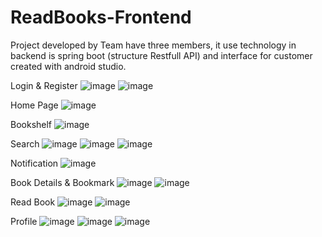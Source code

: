 # ReadBooks-Frontend
Project developed by Team have three members, it use technology in backend is spring boot (structure Restfull API) and interface for customer created with android studio. 

Login & Register
![image](https://github.com/user-attachments/assets/43dd824f-3d7c-4864-9e07-b2b9d0f99e04)
![image](https://github.com/user-attachments/assets/3796fe62-3b84-479c-8c7f-061f9c52fa2c)

Home Page
![image](https://github.com/user-attachments/assets/bc599b07-03f4-422e-ad2d-b9fce2452074)

Bookshelf
![image](https://github.com/user-attachments/assets/0ea63c04-e096-4daf-b35a-a35cf7fe14a4)

Search 
![image](https://github.com/user-attachments/assets/3e8caba5-9cea-44db-8ed4-f89b12f00c3b)
![image](https://github.com/user-attachments/assets/b384c6e5-a001-45f6-b73c-9c6992e7c2e0)
![image](https://github.com/user-attachments/assets/bdc0947e-6fc9-4b2b-8c48-1a63cbb267f9)

Notification
![image](https://github.com/user-attachments/assets/a62bc68c-2fd3-4a56-80bd-f8d54b865b44)

Book Details & Bookmark
![image](https://github.com/user-attachments/assets/d2445989-e494-4f4b-baed-437c2524b630)
![image](https://github.com/user-attachments/assets/62890104-9ab5-4be5-981d-fd6460b7217e)

Read Book
![image](https://github.com/user-attachments/assets/82eee984-d070-4db7-9d00-ea0015b373db)
![image](https://github.com/user-attachments/assets/47603fc5-4e1b-4fc6-b403-f44d075ecdd2)

Profile
![image](https://github.com/user-attachments/assets/cd9c3842-41fa-491a-ba2a-f5c0e4db215c)
![image](https://github.com/user-attachments/assets/3f64af08-c162-4171-958f-6de00367b559)
![image](https://github.com/user-attachments/assets/9a4d4932-490c-46c1-95ed-c2b162d06708)


